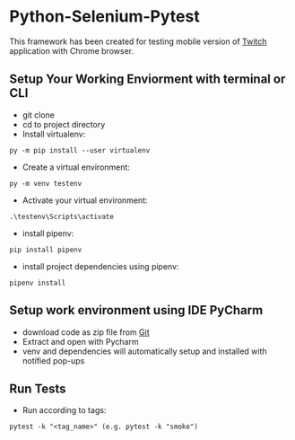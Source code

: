 # Python-Selenium-Pytest
This framework has been created for testing mobile version of [Twitch](https://m.twitch.tv/) application with Chrome browser.
## Setup Your Working Enviorment with terminal or CLI

* git clone
* cd to project directory 
* Install virtualenv:
```
py -m pip install --user virtualenv
```
* Create a virtual environment: 
```
py -m venv testenv
```
* Activate your virtual environment:
```
.\testenv\Scripts\activate
```
* install pipenv:
```
pip install pipenv
```
* install project dependencies using pipenv: 
```
pipenv install
```
## Setup work environment using IDE PyCharm
* download code as zip file from [Git](https://github.com/andrii-denysov/Python-Selenium-Pytest)
* Extract and open with Pycharm
* venv and dependencies will automatically setup and installed with notified pop-ups

## Run Tests

* Run according to tags:
```
pytest -k "<tag_name>" (e.g. pytest -k "smoke")
```